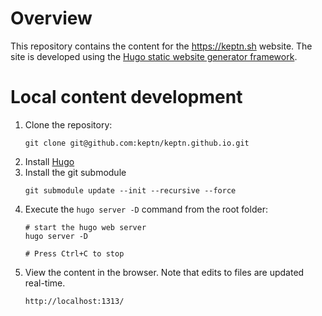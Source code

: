 # Overview

This repository contains the content for the https://keptn.sh website. The site is developed using the [Hugo static website generator framework](http://gohugo.io).

# Local content development

1. Clone the repository:
    ```
    git clone git@github.com:keptn/keptn.github.io.git
    ``` 
1. Install [Hugo](http://gohugo.io)
1. Install the git submodule
    ```
    git submodule update --init --recursive --force
    ```
1. Execute the `hugo server -D` command from the root folder:
    ```
    # start the hugo web server
    hugo server -D

    # Press Ctrl+C to stop
    ```
1. View the content in the browser. Note that edits to files are updated real-time.
    ```
    http://localhost:1313/
    ```
